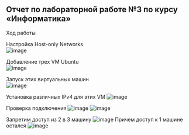 ## Отчет по лабораторной работе №3 по курсу «Информатика»
Ход работы

Настройка Host-only Networks                                                            
![image](https://github.com/user-attachments/assets/2bea119d-7251-49a0-babe-2caefdaae816)

Добавление трех VM Ubuntu                                                            
![image](https://github.com/user-attachments/assets/7da49165-fc56-4e8f-b45c-fab870c23f0f)

Запуск этих виртуальных машин                                       
![image](https://github.com/user-attachments/assets/e09e916e-9d4a-4129-a496-ce91e3feb96e)

Установка различных IPv4 для этих VM
![image](https://github.com/user-attachments/assets/332ec775-f2b7-4bb5-be88-4c4f02a5f188)

Проверка подключения
![image](https://github.com/user-attachments/assets/9bf05232-6c35-4c0f-b5dc-fcb05caf171a)
![image](https://github.com/user-attachments/assets/39c6d8d7-8399-4df6-999f-214f1d606d16)

Запретим доступ из 2 в 3 машину
![image](https://github.com/user-attachments/assets/456c0225-4383-42bf-b49b-3a3d6e7d3bdc)
Причем доступ к 1 машине остался
![image](https://github.com/user-attachments/assets/9c8f201e-153a-45f9-8b2f-57119c822abb)

